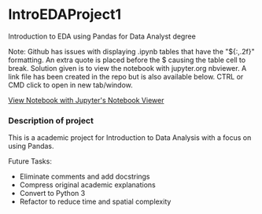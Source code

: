 # IntroEDAProject1
Introduction to EDA using Pandas for Data Analyst degree

Note: Github has issues with displaying .ipynb tables that have the "${:,.2f}" formatting. 
An extra quote is placed before the $ causing the table cell to break. Solution given is to 
view the notebook with jupyter.org nbviewer. A link file has been created in the repo but is
also available below. CTRL or CMD click to open in new tab/window. 

<a href="https://nbviewer.jupyter.org/github/ATXCodeCook/Sandbox/blob/master/investigate_dataset_TMDb.ipynb" target="_blank">
  View Notebook with Jupyter's Notebook Viewer
</a>

### Description of project
This is a academic project for Introduction to Data Analysis with a focus on using Pandas.

Future Tasks:
* Eliminate comments and add docstrings
* Compress original academic explanations
* Convert to Python 3
* Refactor to reduce time and spatial complexity

